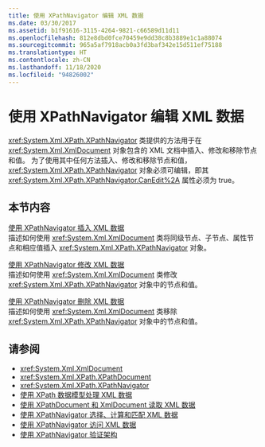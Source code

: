 ```yaml
---
title: 使用 XPathNavigator 编辑 XML 数据
ms.date: 03/30/2017
ms.assetid: b1f91616-3115-4264-9821-c66589d11d11
ms.openlocfilehash: 812e8dbd0fce70459e9dd38c8b3889e1c1a88074
ms.sourcegitcommit: 965a5af7918acb0a3fd3baf342e15d511ef75188
ms.translationtype: HT
ms.contentlocale: zh-CN
ms.lasthandoff: 11/18/2020
ms.locfileid: "94826002"
---
```

# <a name="editing-xml-data-using-xpathnavigator"></a>使用 XPathNavigator 编辑 XML 数据
<xref:System.Xml.XPath.XPathNavigator> 类提供的方法用于在 <xref:System.Xml.XmlDocument> 对象包含的 XML 文档中插入、修改和移除节点和值。 为了使用其中任何方法插入、修改和移除节点和值，<xref:System.Xml.XPath.XPathNavigator> 对象必须可编辑，即其 <xref:System.Xml.XPath.XPathNavigator.CanEdit%2A> 属性必须为 true。  
  
## <a name="in-this-section"></a>本节内容  
 [使用 XPathNavigator 插入 XML 数据](insert-xml-data-using-xpathnavigator.md)  
 描述如何使用 <xref:System.Xml.XmlDocument> 类将同级节点、子节点、属性节点和相应值插入 <xref:System.Xml.XPath.XPathNavigator> 对象。  
  
 [使用 XPathNavigator 修改 XML 数据](modify-xml-data-using-xpathnavigator.md)  
 描述如何使用 <xref:System.Xml.XmlDocument> 类修改 <xref:System.Xml.XPath.XPathNavigator> 对象中的节点和值。  
  
 [使用 XPathNavigator 删除 XML 数据](remove-xml-data-using-xpathnavigator.md)  
 描述如何使用 <xref:System.Xml.XmlDocument> 类移除 <xref:System.Xml.XPath.XPathNavigator> 对象中的节点和值。  
  
## <a name="see-also"></a>请参阅

- <xref:System.Xml.XmlDocument>
- <xref:System.Xml.XPath.XPathDocument>
- <xref:System.Xml.XPath.XPathNavigator>
- [使用 XPath 数据模型处理 XML 数据](process-xml-data-using-the-xpath-data-model.md)
- [使用 XPathDocument 和 XmlDocument 读取 XML 数据](reading-xml-data-using-xpathdocument-and-xmldocument.md)
- [使用 XPathNavigator 选择、计算和匹配 XML 数据](selecting-evaluating-and-matching-xml-data-using-xpathnavigator.md)
- [使用 XPathNavigator 访问 XML 数据](accessing-xml-data-using-xpathnavigator.md)
- [使用 XPathNavigator 验证架构](schema-validation-using-xpathnavigator.md)
